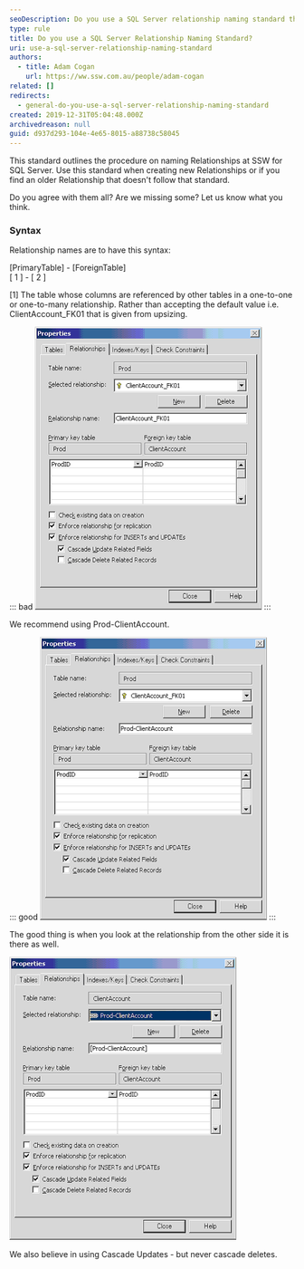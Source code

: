 ```yaml
---
seoDescription: Do you use a SQL Server relationship naming standard that outlines the syntax and best practices for creating descriptive relationship names?
type: rule
title: Do you use a SQL Server Relationship Naming Standard?
uri: use-a-sql-server-relationship-naming-standard
authors:
  - title: Adam Cogan
    url: https://ww.ssw.com.au/people/adam-cogan
related: []
redirects:
  - general-do-you-use-a-sql-server-relationship-naming-standard
created: 2019-12-31T05:04:48.000Z
archivedreason: null
guid: d937d293-104e-4e65-8015-a88738c58045
---
```


This standard outlines the procedure on naming Relationships at SSW for SQL Server. Use this standard when creating new Relationships or if you find an older Relationship that doesn't follow that standard.

<!--endintro-->

Do you agree with them all? Are we missing some? Let us know what you think.

### Syntax

Relationship names are to have this syntax:

[PrimaryTable] - [ForeignTable]  
[ 1 ] - [ 2 ]

[1] The table whose columns are referenced by other tables in a one-to-one or one-to-many relationship.
Rather than accepting the default value i.e. ClientAccount_FK01 that is given from upsizing.

::: bad
![Figure: Bad Example - using the default relationship name](imgRelationshipPic1.gif)
:::

We recommend using Prod-ClientAccount.

::: good
![Figure: Good Example - using a more descriptive relationship name](imgRelationshipPic2.gif)
:::

The good thing is when you look at the relationship from the other side it is there as well.

![Figure: Relationship name shown on the other table](imgRelationshipPic3.gif)

We also believe in using Cascade Updates - but never cascade deletes.
